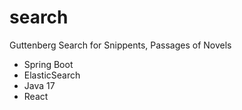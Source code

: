 # search
Guttenberg Search for Snippents, Passages of Novels


* Spring Boot
* ElasticSearch
* Java 17
* React

